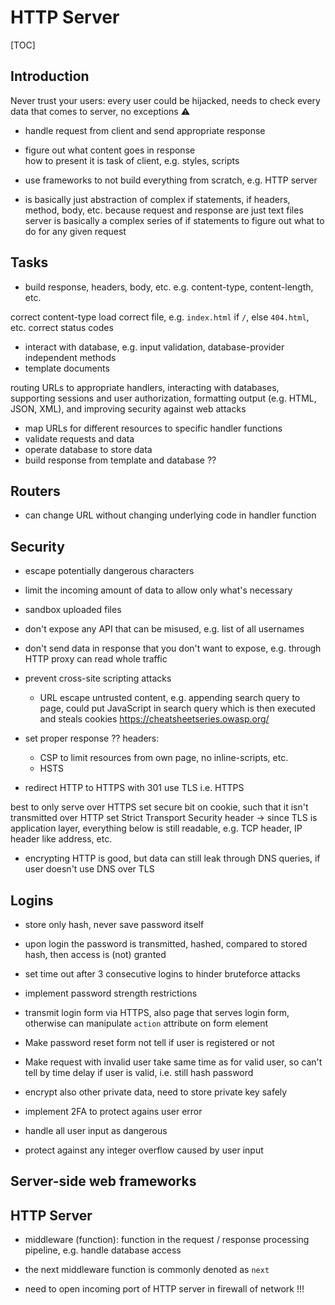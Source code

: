 # HTTP Server

[TOC]

<!-- ToDo: finish -->

## Introduction

Never trust your users: every user could be hijacked, needs to check every data that comes to server, no exceptions ⚠️


- handle request from client and send appropriate response
- figure out what content goes in response  
  how to present it is task of client, e.g. styles, scripts
- use frameworks to not build everything from scratch, e.g. HTTP server

- is basically just abstraction of complex if statements, if headers, method, body, etc. because request and response are just text files
server is basically a complex series of if statements to figure out what to do for any given request

## Tasks

- build response, headers, body, etc. e.g. content-type, content-length, etc.

correct content-type
load correct file, e.g. `index.html` if `/`, else `404.html`, etc.
correct status codes

- interact with database, e.g. input validation, database-provider independent methods
- template documents 

routing URLs to appropriate handlers, interacting with databases, supporting sessions and user authorization, formatting output (e.g. HTML, JSON, XML), and improving security against web attacks


- map URLs for different resources to specific handler functions
- validate requests and data
- operate database to store data
- build response from template and database ??


## Routers


- can change URL without changing underlying code in handler function

## Security

- escape potentially dangerous characters
- limit the incoming amount of data to allow only what's necessary
- sandbox uploaded files

- don't expose any API that can be misused, e.g. list of all usernames
- don't send data in response that you don't want to expose, e.g. through HTTP proxy can read whole traffic
- prevent cross-site scripting attacks
  - URL escape untrusted content, e.g. appending search query to page, could put JavaScript in search query which is then executed and steals cookies
  https://cheatsheetseries.owasp.org/

- set proper response ?? headers:
  - CSP to limit resources from own page, no inline-scripts, etc.
  - HSTS

- redirect HTTP to HTTPS with 301
use TLS i.e. HTTPS

best to only serve over HTTPS
set secure bit on cookie, such that it isn't transmitted over HTTP
set Strict Transport Security header
-> since TLS is application layer, everything below is still readable, e.g. TCP header, IP header like address, etc.

- encrypting HTTP is good, but data can still leak through DNS queries, if user doesn't use DNS over TLS

## Logins

- store only hash, never save password itself
- upon login the password is transmitted, hashed, compared to stored hash, then access is (not) granted
- set time out after 3 consecutive logins to hinder bruteforce attacks
- implement password strength restrictions
- transmit login form via HTTPS, also page that serves login form, otherwise can manipulate `action` attribute on form element
- Make password reset form not tell if user is registered or not
- Make request with invalid user take same time as for valid user, so can't tell by time delay if user is valid, i.e. still hash password
- encrypt also other private data, need to store private key safely



- implement 2FA to protect agains user error

- handle all user input as dangerous
- protect against any integer overflow caused by user input

## Server-side web frameworks





## HTTP Server

- middleware (function): function in the request / response processing pipeline, e.g. handle database access
- the next middleware function is commonly denoted as `next`






- need to open incoming port of HTTP server in firewall of network !!!
